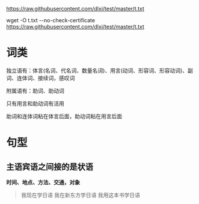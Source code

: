

https://raw.githubusercontent.com/dlxj/test/master/t.txt

wget -O t.txt --no-check-certificate https://raw.githubusercontent.com/dlxj/test/master/t.txt

# 词类

独立语有：体言(名词、代名词、数量名词)、用言(动词、形容词、形容动词)、副词、连体词、接续词，感叹词

附属语有：助词、助动词

只有用言和助动词有活用

助词和连体词粘在体言后面，助动词粘在用言后面


# 句型

## 主语宾语之间接的是状语

**时间、地点、方法、交通，对象**
> 我现在学日语
> 我在新东方学日语
> 我用这本书学日语

